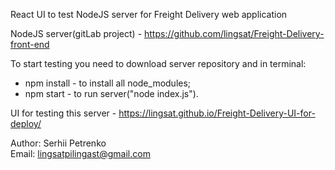 React UI to test NodeJS server for Freight Delivery web application<br />

NodeJS server(gitLab project) - https://github.com/lingsat/Freight-Delivery-front-end

To start testing you need to download server repository and in terminal:
- npm install - to install all node_modules;
- npm start - to run server("node index.js").<br />

UI for testing this server - https://lingsat.github.io/Freight-Delivery-UI-for-deploy/

Author: Serhii Petrenko<br />
Email: lingsatpilingast@gmail.com